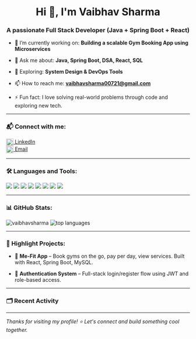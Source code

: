 
<h1 align="center">Hi 👋, I'm Vaibhav Sharma</h1>
<h3 align="center">A passionate Full Stack Developer (Java + Spring Boot + React)</h3>

- 🌱 I’m currently working on: **Building a scalable Gym Booking App using Microservices**

- 💬 Ask me about: **Java, Spring Boot, DSA, React, SQL**

- 🧠 Exploring: **System Design & DevOps Tools**

- 📫 How to reach me: **vaibhavsharma00721@gmail.com**

- ⚡ Fun fact: I love solving real-world problems through code and exploring new tech.

---

### 📬 Connect with me:

<p align="left">
  <a href="https://www.linkedin.com/in/vaibhavsharma00721/" target="blank"><img align="center" src="https://cdn.jsdelivr.net/npm/simple-icons@v3/icons/linkedin.svg" alt="linkedin" height="20" width="20" /> LinkedIn</a><br>
  <a href="mailto:vaibhavsharma00721@gmail.com"><img align="center" src="https://cdn.jsdelivr.net/npm/simple-icons@v3/icons/gmail.svg" alt="email" height="20" width="20" /> Email</a>
</p>

---

### 🛠️ Languages and Tools:

<p align="left">
  <img src="https://img.shields.io/badge/Java-ED8B00?style=for-the-badge&logo=java&logoColor=white"/>
  <img src="https://img.shields.io/badge/SpringBoot-6DB33F?style=for-the-badge&logo=spring&logoColor=white"/>
  <img src="https://img.shields.io/badge/MySQL-00758F?style=for-the-badge&logo=mysql&logoColor=white"/>
  <img src="https://img.shields.io/badge/React-61DAFB?style=for-the-badge&logo=react&logoColor=black"/>
  <img src="https://img.shields.io/badge/Git-F05032?style=for-the-badge&logo=git&logoColor=white"/>
  <img src="https://img.shields.io/badge/GitHub-181717?style=for-the-badge&logo=github&logoColor=white"/>
  <img src="https://img.shields.io/badge/HTML5-E34F26?style=for-the-badge&logo=html5&logoColor=white"/>
  <img src="https://img.shields.io/badge/CSS3-1572B6?style=for-the-badge&logo=css3&logoColor=white"/>
</p>

---

### 📊 GitHub Stats:

<p align="left">
  <img src="https://github-readme-stats.vercel.app/api?username=vaibhavsharma&show_icons=true&theme=radical" alt="vaibhavsharma" />
  <img src="https://github-readme-stats.vercel.app/api/top-langs/?username=vaibhavsharma&layout=compact&theme=radical" alt="top languages" />
</p>

---

### 🧠 Highlight Projects:
- 🚀 **Me-Fit App** – Book gyms on the go, pay per day, view services. Built with React, Spring Boot, MySQL.

- 🔐 **Authentication System** – Full-stack login/register flow using JWT and role-based access.

---

### 🗂️ Recent Activity
<!--START_SECTION:activity-->
<!--END_SECTION:activity-->

---

_Thanks for visiting my profile! ⭐ Let's connect and build something cool together._

